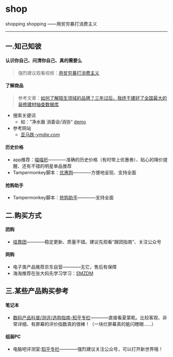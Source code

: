# shop
shopping shopping ——用贫穷暴打消费主义

---  


## 一.知己知彼
#### 认识你自己、问清你自己、真的需要么
> 强烈建议观看视频：[用贫穷暴打消费主义](https://www.bilibili.com/video/av83908288/)
#### 了解商品
> 参考文章：[如何了解陌生领域的品牌？](https://www.ymdie.com/archives/13120)[三年过后，我终于建好了全国最大的装修建材抽查数据库](https://www.ymdie.com/archives/456561)
- 搜索关键词
    - 如：“净水器 消委会/消协” [demo](https://www.google.com/search?q=%E5%87%80%E6%B0%B4%E5%99%A8+%E6%B6%88%E5%A7%94%E4%BC%9A) 
- 参考网站
    - [亚马跌-ymdie.com](https://www.ymdie.com/)

#### 历史价格
- app推荐：[喵喵折](https://www.miaomiaozhe.com/download)————准确的历史价格（有时带上优惠券）、贴心的降价提醒、还有不错的明星单品推荐
- Tampermonkey脚本：[优惠购](https://greasyfork.org/zh-CN/scripts/378081-%E4%BC%98%E6%83%A0%E8%B4%AD)————方便地呈现、支持全面

#### 抢购助手
- Tampermonkey脚本：[抢购助手](https://greasyfork.org/zh-CN/scripts/393577-%E6%B7%98%E5%AE%9D-%E5%A4%A9%E7%8C%AB-%E8%81%9A%E5%88%92%E7%AE%97-%E4%BA%AC%E4%B8%9C-%E8%8B%8F%E5%AE%81%E6%8A%A2%E8%B4%AD%E5%8A%A9%E6%89%8Bv2)————支持全面  


## 二.购买方式
#### 团购
- [哇靠团](http://mywakao.com/)————稳定更新、质量不错。建议先观看“跟团指南”、关注公众号
#### 网购
- 电子类产品推荐京东自营————无它，售后有保障
- 海淘推荐在张大妈先学习学习：[SMZDM](https://haitao.smzdm.com/)  


## 三.某些产品购买参考
#### 笔记本
- [数码产品科普/测评/选购指南-知乎专栏](https://zhuanlan.zhihu.com/c_1108694004635623424)————直接看夏蒙乾。比较客观、非常详细、有屏幕的评价指数真的很棒！（一块烂屏幕真的能闪瞎眼……）
#### 组装PC
- 电脑吧评测室:[知乎专栏](https://zhuanlan.zhihu.com/diannaobar)————强烈建议关注公众号，可以打开新世界哦！
